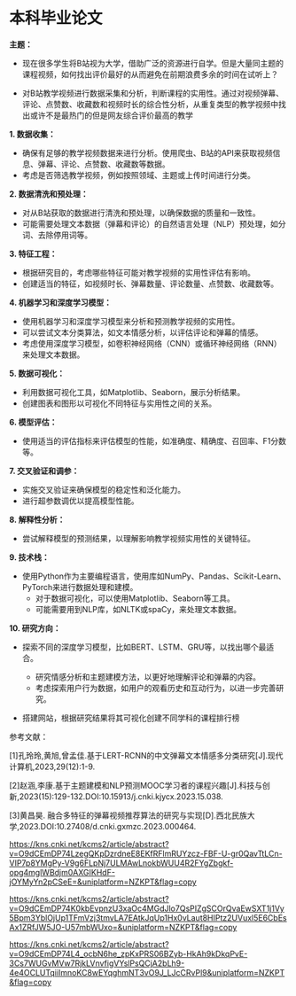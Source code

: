 # 本科毕业论文

**主题：**

- 现在很多学生将B站视为大学，借助广泛的资源进行自学。但是大量同主题的课程视频，如何找出评价最好的从而避免在前期浪费多余的时间在试听上？

- 对B站教学视频进行数据采集和分析，判断课程的实用性。通过对视频弹幕、评论、点赞数、收藏数和视频时长的综合性分析，从重复类型的教学视频中找出或许不是最热门的但是网友综合评价最高的教学

**1. 数据收集：**

- 确保有足够的教学视频数据来进行分析。使用爬虫、B站的API来获取视频信息、弹幕、评论、点赞数、收藏数等数据。
- 考虑是否筛选教学视频，例如按照领域、主题或上传时间进行分类。

**2. 数据清洗和预处理：**

- 对从B站获取的数据进行清洗和预处理，以确保数据的质量和一致性。
- 可能需要处理文本数据（弹幕和评论）的自然语言处理（NLP）预处理，如分词、去除停用词等。

**3. 特征工程：**

- 根据研究目的，考虑哪些特征可能对教学视频的实用性评估有影响。
- 创建适当的特征，如视频时长、弹幕数量、评论数量、点赞数、收藏数等。

**4. 机器学习和深度学习模型：**

- 使用机器学习和深度学习模型来分析和预测教学视频的实用性。
- 可以尝试文本分类算法，如文本情感分析，以评估评论和弹幕的情感。
- 考虑使用深度学习模型，如卷积神经网络（CNN）或循环神经网络（RNN）来处理文本数据。

**5. 数据可视化：**

- 利用数据可视化工具，如Matplotlib、Seaborn，展示分析结果。
- 创建图表和图形以可视化不同特征与实用性之间的关系。

**6. 模型评估：**

- 使用适当的评估指标来评估模型的性能，如准确度、精确度、召回率、F1分数等。

**7. 交叉验证和调参：**

- 实施交叉验证来确保模型的稳定性和泛化能力。
- 进行超参数调优以提高模型性能。

**8. 解释性分析：**

- 尝试解释模型的预测结果，以理解影响教学视频实用性的关键特征。

**9. 技术栈：**

- 使用Python作为主要编程语言，使用库如NumPy、Pandas、Scikit-Learn、PyTorch来进行数据处理和建模。
  - 对于数据可视化，可以使用Matplotlib、Seaborn等工具。
  - 可能需要用到NLP库，如NLTK或spaCy，来处理文本数据。

**10. 研究方向：**

- 探索不同的深度学习模型，比如BERT、LSTM、GRU等，以找出哪个最适合。
  
  - 研究情感分析和主题建模方法，以更好地理解评论和弹幕的内容。
  - 考虑探索用户行为数据，如用户的观看历史和互动行为，以进一步完善研究。

- 搭建网站，根据研究结果将其可视化创建不同学科的课程排行榜

参考文献：

[1]孔玲玲,黄旭,曾孟佳.基于LERT-RCNN的中文弹幕文本情感多分类研究[J].现代计算机,2023,29(12):1-9.

[2]赵涵,李康.基于主题建模和NLP预测MOOC学习者的课程兴趣[J].科技与创新,2023(15):129-132.DOI:10.15913/j.cnki.kjycx.2023.15.038.

[3]黄昌昊. 融合多特征的弹幕视频推荐算法的研究与实现[D].西北民族大学,2023.DOI:10.27408/d.cnki.gxmzc.2023.000464.

https://kns.cnki.net/kcms2/article/abstract?v=O9dCEmDP74LzegQKpDzrdneE8EKfRFlmRUYzcz-FBF-U-gr0QavTtLCn-VIP7p8YMgPy-V9g6FLpNj7ULMAwLnokbWUU4R2FYgZbgkf-opg4mglWBdjm0AXGIKHdF-jOYMyYn2pCSeE=&uniplatform=NZKPT&flag=copy

https://kns.cnki.net/kcms2/article/abstract?v=O9dCEmDP74K0kbEvpnzU3xaOc4MGdJlo7QsPIZgSCOrQvaEwSXT1j1Vy5Bpm3YblOjUp1TFmVzj3tmvLA7EAtkJqUp1Hx0vLaut8HIPtz2UVuxl5E6CbEsAx1ZRfJW5JO-U57mbWUxo=&uniplatform=NZKPT&flag=copy

https://kns.cnki.net/kcms2/article/abstract?v=O9dCEmDP74L4_ocbN6he_zpKxPRS06BZyb-HkAh9kDkqPvE-3Cs7WUGvMVw7RjkLVnvfigVYslPsQCjA2bLh9-4e4OCLUTqiiImnoKC8wEYqghmNT3vO9J_LJcCRvPl9&uniplatform=NZKPT&flag=copy
